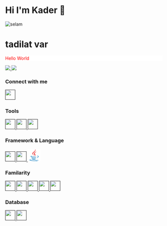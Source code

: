 # Hi I'm Kader 👋
![selam](https://i.giphy.com/media/3o8dp4AJDl5aI4qqI0/giphy.webp)

<h1> tadilat var  </h1>
<p style="color:red;background-color:white"> Hello World </p>

<p align=left'>
</a> 
<a href=''>
<img height="190"  src= " https://github-readme-stats.vercel.app/api?username=tutunamayanlar2021&show_icons=true&theme=dark" />
</a>
<a href=''>
<img height="190" src= " https://github-readme-stats.vercel.app/api/top-langs/?username=tutunamayanlar2021&show_icons=true&theme=dark&langs_count=8" />
</a>
</p>

### **Connect with me**
<p align='left'>
</a> 
<a href=''>
<img height="32" width="32" src= " https://cdn.simpleicons.org/linkedin" />
</a>
</p>

### **Tools**
<p align='left'>
</a> 
<a href=''>
<img height="32" width="32" src= "https://cdn.simpleicons.org/visualstudiocode" />
</a>
<a href=''>
<img height="32" width="32" src= " https://cdn.simpleicons.org/xcode" />
</a>
<a href=''>
<img height="32" width="32" src= " https://cdn.simpleicons.org/androidstudio" />
</a>
</p>

### **Framework & Language**
<p align='left'>
</a> 
<a href=''>
<img height="32" width="32" src= " https://cdn.simpleicons.org/swift" />
</a>
</a> 
<a href=''>
<img height="32" width="32" src= " https://cdn.simpleicons.org/flutter" />
</a>
</a> 
<a href=''>
<img height="40" width="40" src= "https://raw.githubusercontent.com/devicons/devicon/master/icons/java/java-original.svg" />
</a>
</p>

### **Familarity**
<p align='left'>
</a> 
<a href=''>
<img height="32" width="32" src= " https://cdn.simpleicons.org/python" />
</a>
</a> 
<a href=''>
<img height="32" width="32" src= " https://cdn.simpleicons.org/csharp" />
</a>
</a> 
<a href=''>
<img height="32" width="32" src= "https://cdn.simpleicons.org/c++" />
</a>
<a href=''>
<img height="32" width="32" src= "https://cdn.simpleicons.org/selenium" />
</a>
</a>
<a href=''>
<img height="32" width="32" src= "https://cdn.simpleicons.org/postgresql" />
</a>
</p>

### **Database**
<p align='left'>
</a> 
<a href=''>
<img height="32" width="32" src= " https://cdn.simpleicons.org/firebase" />
</a>
</a> 
<a href=''>
<img height="32" width="32" src= " https://cdn.simpleicons.org/sqlite" />
</a>
</p>
